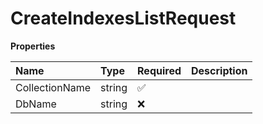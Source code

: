 # CreateIndexesListRequest

**Properties**

| Name           | Type   | Required | Description |
| :------------- | :----- | :------- | :---------- |
| CollectionName | string | ✅       |             |
| DbName         | string | ❌       |             |

<!-- This file was generated by liblab | https://liblab.com/ -->
